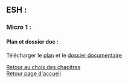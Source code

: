 ## ESH :
### Micro 1 :

#### Plan et dossier doc : <br />
Télécharger le [plan](http://download1587.mediafireuserdownload.com/bd5l1dt2bvcg/vq3yqeuvhk3fusk/Plan+Micro+1.pdf) et le [dossier documentaire](http://download1503.mediafireuserdownload.com/1ylwbv1k4adg/azl0sbaaql2bqr1/Cours+Micro+1.pdf) <br />

[Retour au choix des chapitres](https://vaihess.github.io/eshece1/esh) <br />
[Retour page d'accueil](https://vaihess.github.io/eshece1)

